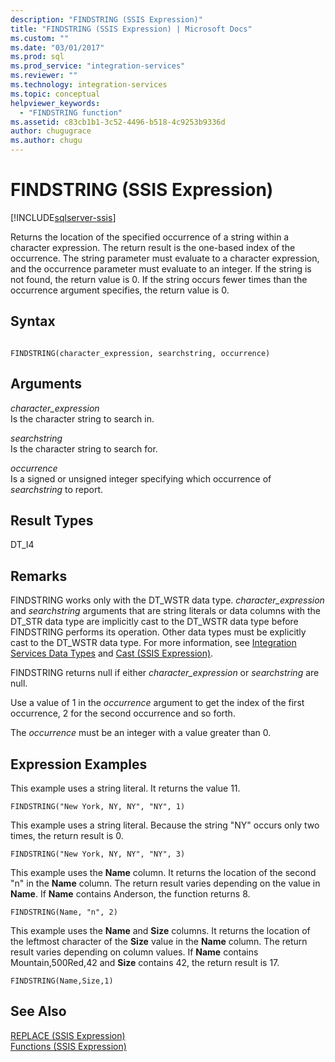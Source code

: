 ```yaml
---
description: "FINDSTRING (SSIS Expression)"
title: "FINDSTRING (SSIS Expression) | Microsoft Docs"
ms.custom: ""
ms.date: "03/01/2017"
ms.prod: sql
ms.prod_service: "integration-services"
ms.reviewer: ""
ms.technology: integration-services
ms.topic: conceptual
helpviewer_keywords: 
  - "FINDSTRING function"
ms.assetid: c83cb1b1-3c52-4496-b518-4c9253b9336d
author: chugugrace
ms.author: chugu
---
```

# FINDSTRING (SSIS Expression)

[!INCLUDE[sqlserver-ssis](../../includes/applies-to-version/sqlserver-ssis.md)]


  Returns the location of the specified occurrence of a string within a character expression. The return result is the one-based index of the occurrence. The string parameter must evaluate to a character expression, and the occurrence parameter must evaluate to an integer. If the string is not found, the return value is 0. If the string occurs fewer times than the occurrence argument specifies, the return value is 0.  
  
## Syntax  
  
```  
  
FINDSTRING(character_expression, searchstring, occurrence)  
```  
  
## Arguments  
 *character_expression*  
 Is the character string to search in.  
  
 *searchstring*  
 Is the character string to search for.  
  
 *occurrence*  
 Is a signed or unsigned integer specifying which occurrence of *searchstring* to report.  
  
## Result Types  
 DT_I4  
  
## Remarks  
 FINDSTRING works only with the DT_WSTR data type.  *character_expression* and *searchstring* arguments that are string literals or data columns with the DT_STR data type are implicitly cast to the DT_WSTR data type before FINDSTRING performs its operation. Other data types must be explicitly cast to the DT_WSTR data type. For more information, see [Integration Services Data Types](../../integration-services/data-flow/integration-services-data-types.md) and [Cast &#40;SSIS Expression&#41;](../../integration-services/expressions/cast-ssis-expression.md).  
  
 FINDSTRING returns null if either *character_expression* or *searchstring* are null.  
  
 Use a value of 1 in the *occurrence* argument to get the index of the first occurrence, 2 for the second occurrence and so forth.  
  
 The *occurrence* must be an integer with a value greater than 0.  
  
## Expression Examples  
 This example uses a string literal. It returns the value 11.  
  
```  
FINDSTRING("New York, NY, NY", "NY", 1)   
```  
  
 This example uses a string literal. Because the string "NY" occurs only two times, the return result is 0.  
  
```  
FINDSTRING("New York, NY, NY", "NY", 3)   
```  
  
 This example uses the **Name** column. It returns the location of the second "n" in the **Name** column. The return result varies depending on the value in **Name**. If **Name** contains Anderson, the function returns 8.  
  
```  
FINDSTRING(Name, "n", 2)   
```  
  
 This example uses the **Name** and **Size** columns. It returns the location of the leftmost character of the **Size** value in the **Name** column. The return result varies depending on column values. If **Name** contains Mountain,500Red,42 and **Size** contains 42, the return result is 17.  
  
```  
FINDSTRING(Name,Size,1)   
```  
  
## See Also  
 [REPLACE &#40;SSIS Expression&#41;](../../integration-services/expressions/replace-ssis-expression.md)   
 [Functions &#40;SSIS Expression&#41;](../../integration-services/expressions/functions-ssis-expression.md)  
  
  
